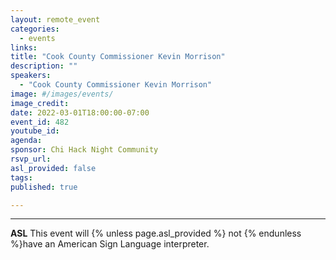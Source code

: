 ```yaml
---
layout: remote_event
categories:
  - events
links: 
title: "Cook County Commissioner Kevin Morrison"
description: ""
speakers:
  - "Cook County Commissioner Kevin Morrison"
image: #/images/events/
image_credit: 
date: 2022-03-01T18:00:00-07:00
event_id: 482
youtube_id: 
agenda: 
sponsor: Chi Hack Night Community
rsvp_url: 
asl_provided: false
tags: 
published: true

---
```



---

**ASL** This event will {% unless page.asl_provided %} not {% endunless %}have an American Sign Language interpreter.

